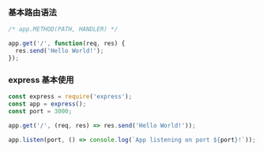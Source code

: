 ### 基本路由语法

```javascript
/* app.METHOD(PATH, HANDLER) */

app.get('/', function(req, res) {
  res.send('Hello World!');
});
```

### express 基本使用

```javascript
const express = require('express');
const app = express();
const port = 3000;

app.get('/', (req, res) => res.send('Hello World!'));

app.listen(port, () => console.log(`App listening on port ${port}!`));
```
